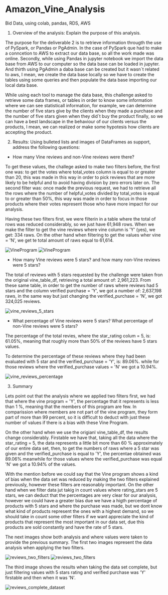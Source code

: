 # Amazon_Vine_Analysis
Bid Data, using colab, pandas, RDS, AWS

1.  Overview of the analysis: Explain the purpose of this analysis.
  
  The purpose for the deliverable 2 is to retrieve information througth the use of PySpark, or Pandas or PgAdmin. 
In the case of PySpark que had to make a conncetion to AWS to extract our data base, so all the work made was online. Secondly, while using Pandas in jupyter notebook we import the data base from AWS to our computer so the data base can be loaded in jupyter. And thirth using PgAdmin a daba base can be created but it wasn´t related to aws, I mean, we create the data base locally so we have to create the tables using some queries and then populate the data base importing our local data base.
  
While using each tool to manage the data base, this challenge asked to retrieve some data frames, or tables in order to know some information where we can see statisticall information, for example, we can determine the number of five stars give by the clients when they made a purchase and the number of five stars given when they did´t buy the product finally, so we can have a best landscape in the behaviour of our clients versus the products, I mean, we can realized or make some hypotesis how clients are accepting the product.


2.  Results: Using bulleted lists and images of DataFrames as support, address the following questions:

+ How many Vine reviews and non-Vine reviews were there?

To get these values, the challege asked to make two filters before, the first one was:  to get the votes where total_votes column is equal to or greater than 20, this was made in this way in order to pick reviews that are more likely to be helpful and to avoid having division by zero errors later on. The second filter was: once made the previous request, we had to retrieve all the rows where the number of helpful_votes divided by total_votes is equal to or greater than 50%, this way was made in order to focus in those products where their votes represent those who have more impact for our analysis.

Having these two filters first, we were filterin in a table where the total of rows was reduced considerably, so we just have 61,948 rows. When we make the filter to get the vine reviews where vine column is 'Y' (yes), we get: 334 raws. On the other hand when filtering to get the values wher vine = 'N', we get te total amount of raws equal to 61,614. 

![VineProgram](/ResourcesPandas/vine_program_Y.png)
![VineProgram](/ResourcesPandas/vine_program_N.png)


+ How many Vine reviews were 5 stars? and how many non-Vine reviews were 5 stars?

The total of reviews with 5 stars requested by the challenge were taken fron the original vine_table_df, retrieving a total amount of: 2,961,223. From these same table, in order to get the number of raws where reviews had 5 stars and the column verified purchase = 'Y', we got a number of: 2,637,198 raws, in the same way but just changing the verified_purchase = 'N', we got 324,025 reviews. 

![vine_reviews_5_stars](/ResourcesPandas/vine_reviews_5_stars.png)


+ What percentage of Vine reviews were 5 stars? What percentage of non-Vine reviews were 5 stars?

The percentage of the total revies, where the star_rating colum = 5, is: 61.05%, meaning that roughly more than 50% of the reviews have 5 stars values.

To determine the percentage of these reviews where they had been evaluated with 5 star and the verified_purchase = 'Y', is: 89.06%. while for those reviews where the verified_purchase values = 'N' we got a 10.94%. 

![vine_reviews_percentage](/ResourcesPandas/vine_reviews_percentages.png)


3.  Summary

Lets point out that the analysis where we applied two filters first, we had that where the vine program = 'Y', the percentage that it represents is less than 1 %, meaning that the members of this program are few. In comparission where members are not part of the vine program, they form part of more than 99 percent, so it is difficult to deduct with just these number of values if there is a bias with these Vine Program. 

On the other hand when we use the origianl vine_table_df, the results change considerably. Firstable we have that, taking all the data where the star_rating = 5, the data represents a little bit more than 60 % approximately of our entire data set, then, to get the numbers of raws where a 5 star was given and the verified_purchase is equal to 'Y', the percentae obtained was 89.06% meanwhile for those values where the verified_purchase was equal 'N' we got a 10.94% of the values. 

With the mention before  we could say that the Vine program shows a kind of bias when the data set was reduced by making the two filters explained previously, however these filters are reasonably important. On the other hand when we filter data jut takig in count values where rating_stars are 5 stars, we can deduct that the percentages are very clear for our analysis, however we could have a greater bias due we have a higth percentage of products with 5 stars and where the purchase was made, but we dont know what kind of products represent the ones with a highest demand, so we should take in count some other filters if we want appreciate the kind of products that represent the most important in our data set, due this products are sold constantly and have the rate of 5 stars.

The next images show both analysis and where values were taken to provide the previous summary.
The first two images represent the data analysis when applying the two filters.

![reviews_two_filters](/ResourcesPandas/reviews_two_filters_1.png)
![reviews_two_filters](/ResourcesPandas/reviews_two_filters_2.png)

The third image shows the results when taking the data set complete, but just filtering values with 5 stars rating and verified purchase was 'Y' firstable and then when it was 'N'.

![reviews_complete_dataset](/ResourcesPandas/reviews_complete_dataset.png)









